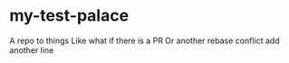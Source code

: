 # my-test-palace
A repo to  things
Like what if there is a PR
Or another rebase
conflict
add another line


